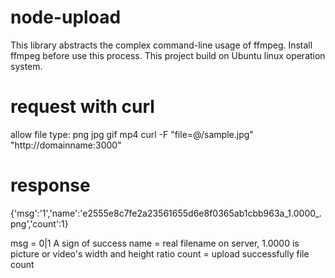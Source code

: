 # node-upload
This library abstracts the complex command-line usage of ffmpeg.
Install ffmpeg before use this process.
This project build on Ubuntu linux operation system.

# request with curl
allow file type: png jpg gif mp4
curl -F "file=@/sample.jpg" "http://domainname:3000"
# response
{'msg':'1','name':'e2555e8c7fe2a23561655d6e8f0365ab1cbb963a_1.0000_.png','count':1}

msg = 0|1 A sign of success
name = real filename on server, 1.0000 is picture or video's width and height ratio
count = upload successfully file count
